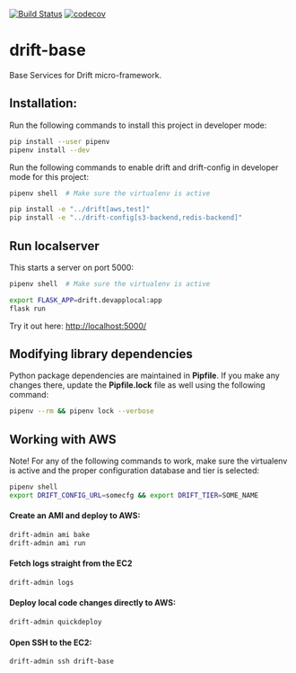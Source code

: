 [![Build Status](https://travis-ci.org/dgnorth/drift-base.svg?branch=master)](https://travis-ci.org/dgnorth/drift-base)
[![codecov](https://codecov.io/gh/dgnorth/drift-base/branch/develop/graph/badge.svg)](https://codecov.io/gh/dgnorth/drift-base)


# drift-base
Base Services for Drift micro-framework.


## Installation:
Run the following commands to install this project in developer mode:

```bash
pip install --user pipenv
pipenv install --dev
```

Run the following commands to enable drift and drift-config in developer mode for this project:

```bash
pipenv shell  # Make sure the virtualenv is active

pip install -e "../drift[aws,test]"
pip install -e "../drift-config[s3-backend,redis-backend]"
```

## Run localserver
This starts a server on port 5000:

```bash
pipenv shell  # Make sure the virtualenv is active

export FLASK_APP=drift.devapplocal:app
flask run
```

Try it out here:
[http://localhost:5000/](http://localhost:5000/)


## Modifying library dependencies
Python package dependencies are maintained in **Pipfile**. If you make any changes there, update the **Pipfile.lock** file as well using the following command:

```bash
pipenv --rm && pipenv lock --verbose
```

## Working with AWS

Note! For any of the following commands to work, make sure the virtualenv is active and the proper configuration database and tier is selected:

```bash
pipenv shell
export DRIFT_CONFIG_URL=somecfg && export DRIFT_TIER=SOME_NAME
```

#### Create an AMI and deploy to AWS:

```bash
drift-admin ami bake
drift-admin ami run
```

#### Fetch logs straight from the EC2
```bash
drift-admin logs
```

#### Deploy local code changes directly to AWS:

```bash
drift-admin quickdeploy
```

#### Open SSH to the EC2:

```bash
drift-admin ssh drift-base
```
